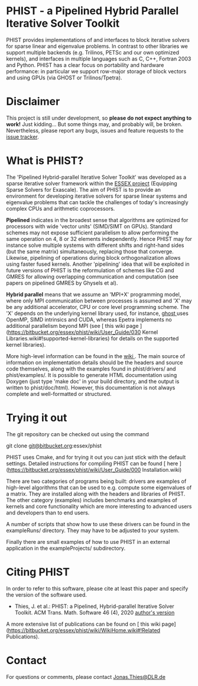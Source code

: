 PHIST - a Pipelined Hybrid Parallel Iterative Solver Toolkit
============================================================

PHIST provides implementations of and interfaces to block iterative solvers for sparse linear and eigenvalue problems.
In contrast to other libraries we support multiple backends (e.g. Trilinos, PETSc and our own optimized kernels),
and interfaces in multiple languages such as C, C++, Fortran 2003 and Python. PHIST has a clear focus on 
portability and hardware performance: in particular we support row-major storage of block vectors and using GPUs (via 
GHOST or Trilinos/Tpetra).

Disclaimer
==========

This project is still under development, so **please do not expect anything to work!** Just 
kidding... But some things may, and probably will, be broken.
Nevertheless, please report any bugs, issues and feature requests to the [issue 
tracker](https://bitbucket.org/essex/phist/issues).


What is PHIST?
==============

The 'Pipelined Hybrid-parallel Iterative Solver Toolkit' was developed as a
sparse iterative solver framework within the [ESSEX project](http://blogs.fau.de/essex/) (Equipping Sparse Solvers for 
Exascale). The aim of PHIST is to provide an environment for developing iterative solvers for sparse linear 
systems and eigenvalue problems that can tackle the challenges of today's increasingly complex CPUs and
arithmetic coprocessors.

**Pipelined** indicates in the broadest sense that algorithms are optimized for processors with wide 'vector 
units' (SIMD/SIMT on GPUs). Standard schemes may not expose sufficient parallelism to allow performing the same 
operation on 4, 8 or 32 elements independently. Hence PHIST may for instance solve multiple systems with 
different shifts and right-hand sides (but the same matrix) simultaneously,
replacing those that converge. Likewise, pipelining of operations during block orthogonalization allows using faster 
fused kernels. Another 'pipelining' idea that will be exploited in future versions of PHIST is the reformulation of 
schemes like CG and GMRES for allowing overlapping communication and computation (see papers on pipelined GMRES by 
Ghysels et al).

**Hybrid parallel** means that we assume an 'MPI+X' programming model, where only MPI communication between processes is 
assumed and 'X' may be any additional accelerator, CPU or core level programming scheme. The 'X' depends on the 
underlying kernel library used, for instance, [ ghost ](https://bitbucket.org/essex/ghost) uses OpenMP, SIMD intrinsics 
and CUDA, whereas Epetra implements no additional parallelism beyond MPI 
(see [ this wiki page ](https://bitbucket.org/essex/phist/wiki/User_Guide/030 Kernel Libraries.wiki#!supported-kernel-libraries) 
for details on the supported kernel libraries).

More high-level information can be found in the [ wiki ](https://bitbucket.org/essex/phist/wiki/Home.wiki). The main source of information on implementation details should be the headers and source code themselves,
along with the examples found in phist/drivers/ and phist/examples/. It is possible to generate HTML documentation using Doxygen (just type 'make doc' in your build directory, and the output is written to
phist/doc/html). However, this documentation is not always complete and well-formatted or structured.


Trying it out
=============

The git repository can be checked out using the command

  git clone git@bitbucket.org:essex/phist

PHIST uses Cmake, and for trying it out you can just stick with the default settings.
Detailed instructions for compiling PHIST can be found [ here ](https://bitbucket.org/essex/phist/wiki/User_Guide/000 Installation.wiki)

There are two categories of programs being built: drivers are examples of high-level algorithms that can be used to e.g. 
compute some eigenvalues of a matrix. They are installed along with the headers and libraries of PHIST. The other 
category (examples) includes benchmarks and examples of kernels and core functionality which are more interesting to 
advanced users and developers than to end users.

A number of scripts that show how to use these drivers can be found in the exampleRuns/ directory. They may have to be 
adjusted to your system.

Finally there are small examples of how to use PHIST in an external application in the exampleProjects/ subdirectory.

Citing PHIST
============

In order to refer to this software, please cite at least this paper and specify the version of the software used.

- Thies, J. et al.: PHIST: a Pipelined, Hybrid-parallel Iterative Solver 
Toolkit. ACM Trans. Math. Software 46 (4), 2020 [author's version](https://elib.dlr.de/123323/1/phist2018.pdf)

A more extensive list of publications can be found on
[ this wiki page](https://bitbucket.org/essex/phist/wiki/WikiHome.wiki#!Related Publications).


Contact
=======

For questions or comments, please contact Jonas.Thies@DLR.de
